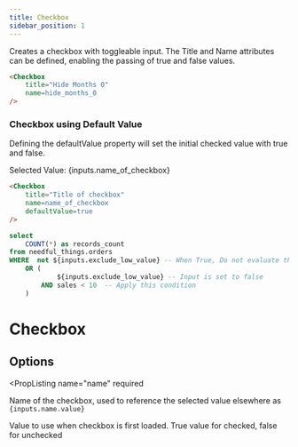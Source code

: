 ```yaml
---
title: Checkbox
sidebar_position: 1
---
```


Creates a checkbox with toggleable input. The Title and Name attributes can be defined, enabling the passing of true and false values. 


<Checkbox
    title="Hide Months 0" 
    name=hide_months_0
/>



````markdown
<Checkbox
    title="Hide Months 0" 
    name=hide_months_0 
/>
````

### Checkbox using Default Value

Defining the defaultValue property will set the initial checked value with true and false.

<!-- <img src="/img/" alt="checkbox" width="300"/> -->

<Checkbox
    title="Title of checkbox" 
    name=name_of_checkbox
    defaultValue=true
/>

Selected Value: {inputs.name_of_checkbox}

```markdown
<Checkbox
    title="Title of checkbox" 
    name=name_of_checkbox
    defaultValue=true
/>
```

```sql orders
select 
    COUNT(*) as records_count
from needful_things.orders
WHERE  not ${inputs.exclude_low_value} -- When True, Do not evaluate the next condition
    OR ( 
            ${inputs.exclude_low_value} -- Input is set to false
        AND sales < 10  -- Apply this condition
    )
```

<div>
    <Checkbox
        title="Exclude low values" 
        name=exclude_low_value
    />
</div>



<BigValue fmt=num0 value=records_count data={orders}/>

# Checkbox

## Options

<PropListing 
    name="name"
    required
>

Name of the checkbox, used to reference the selected value elsewhere as `{inputs.name.value}`

</PropListing>
<PropListing 
    name="defaultValue"
    options="boolean"
    defaultValue=false
>

Value to use when checkbox is first loaded. True value for checked, false for unchecked

</PropListing>






